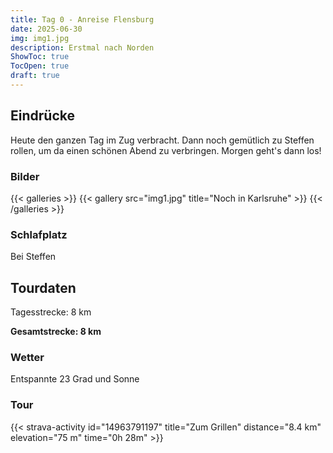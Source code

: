 ```yaml
---
title: Tag 0 - Anreise Flensburg
date: 2025-06-30
img: img1.jpg
description: Erstmal nach Norden
ShowToc: true
TocOpen: true
draft: true
---
```


## Eindrücke
Heute den ganzen Tag im Zug verbracht. 
Dann noch gemütlich zu Steffen rollen, um da einen schönen Abend zu verbringen. 
Morgen geht's dann los!

### Bilder
{{< galleries >}}
{{< gallery src="img1.jpg" title="Noch in Karlsruhe" >}}
{{< /galleries >}}

### Schlafplatz 
Bei Steffen 

## Tourdaten
Tagesstrecke: 8 km 

**Gesamtstrecke: 8 km**

### Wetter
Entspannte 23 Grad und Sonne

### Tour
{{< strava-activity id="14963791197" title="Zum Grillen" distance="8.4 km" elevation="75 m" time="0h 28m" >}}
